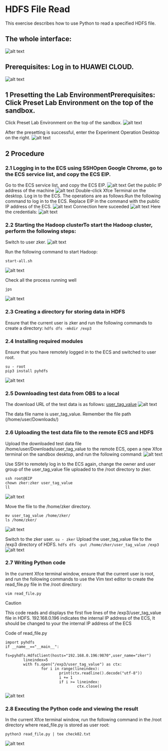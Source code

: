 # HDFS File Read
This exercise describes how to use Python to read a specified HDFS file.

## The whole interface:
![alt text](images/image.png)

## Prerequisites: Log in to HUAWEI CLOUD.
![alt text](images/image-1.png)

## 1 Presetting the Lab EnvironmentPrerequisites: Click Preset Lab Environment on the top of the sandbox.
Click Preset Lab Environment on the top of the sandbox.
![alt text](images/image-2.png)

After the presetting is successful, enter the Experiment Operation Desktop on the right.
![alt text](images/image-3.png)

## 2 Procedure
### 2.1 Logging in to the ECS using SSHOpen Google Chrome, go to the ECS service list, and copy the ECS EIP.

Go to the ECS service list, and copy the ECS EIP.
![alt text](images/image-4.png)
Get the public IP address of the machine
![alt text](images/image-5.png)
Double-click Xfce Terminal on the desktop. Log in to the ECS. The operations are as follows:Run the following command to log in to the ECS. Replace EIP in the command with the public IP address of the ECS.
![alt text](images/image-6.png)
Connection here suceeded
![alt text](images/image-7.png)
Here the credentials:
![alt text](images/image-8.png)


### 2.2 Starting the Hadoop clusterTo start the Hadoop cluster, perform the following steps:

Switch to user zker.
![alt text](images/image-9.png)

Run the following command to start Hadoop:
```
start-all.sh
```
![alt text](images/image-10.png)


Check all the process running well
```
jps
```
![alt text](images/image-11.png)

### 2.3 Creating a directory for storing data in HDFS
Ensure that the current user is zker and run the following commands to create a directory:
``` hdfs dfs -mkdir /exp3 ```

### 2.4 Installing required modules
Ensure that you have remotely logged in to the ECS and switched to user root.
```
su - root
pip3 install pyhdfs
```
![alt text](images/image-12.png)

### 2.5 Downloading test data from OBS to a local

The download URL of the test data is as follows:
[user_tag_value](https://koolabsfiles.obs.ap-southeast-3.myhuaweicloud.com/bigdata/user_tag_value)
![alt text](images/image-13.png)

The data file name is user_tag_value. Remember the file path (/home/user/Downloads/) 

### 2.6 Uploading the test data file to the remote ECS and HDFS

Upload the downloaded test data file /home/user/Downloads/user_tag_value to the remote ECS, open a new Xfce terminal on the sandbox desktop, and run the following command:
![alt text](images/image-14.png)

Use SSH to remotely log in to the ECS again, change the owner and user group of the user_tag_value file uploaded to the /root directory to zker.
```
ssh root@EIP
chown zker:zker user_tag_value
ll
```
![alt text](images/image-15.png)

Move the file to the /home/zker directory.

```
mv user_tag_value /home/zker/
ls /home/zker/
```
![alt text](images/image-16.png)

Switch to the zker user.
``` su - zker ```
Upload the user_tag_value file to the /exp3 directory of HDFS.
``` hdfs dfs -put /home/zker/user_tag_value /exp3 ```
![alt text](images/image-17.png)

### 2.7 Writing Python code

In the current Xfce terminal window, ensure that the current user is root, and run the following commands to use the Vim text editor to create the read_file.py file in the /root directory:

```
vim read_file.py
```
>[!CAUTION]
>This code reads and displays the first five lines of the /exp3/user_tag_value file in HDFS. 192.168.0.196 indicates the internal IP address of the ECS,
>It should be changed to your the internal IP address of the ECS

Code of read_file.py
```
import pyhdfs
if __name__=="__main__":
        fs=pyhdfs.HdfsClient(hosts="192.168.0.196:9870",user_name="zker")
        lineindex=5
        with fs.open("/exp3/user_tag_value") as ctx:
                for i in range(lineindex):
                        print(ctx.readline().decode("utf-8"))
                        i += 1
                        if i >= lineindex:
                                ctx.close()
```
![alt text](images/image-18.png)

### 2.8 Executing the Python code and viewing the result

In the current Xfce terminal window, run the following command in the /root directory where read_file.py is stored as user root:

```
python3 read_file.py | tee check02.txt

```

![alt text](images/image-19.png)
